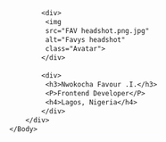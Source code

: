 <html>
    <head>
        <link rel="stylesheet" href="style.css" />
    </head>
    <Body>
        <div class="card">

            <div>
             <img
             src="FAV headshot.png.jpg"
             alt="Favys headshot"
             class="Avatar">
            </div>

            <div>
             <h3>Nwokocha Favour .I.</h3>
             <P>Frontend Developer</P>
             <h4>Lagos, Nigeria</h4>
            </div>
        </div>
    </Body>
</html>
